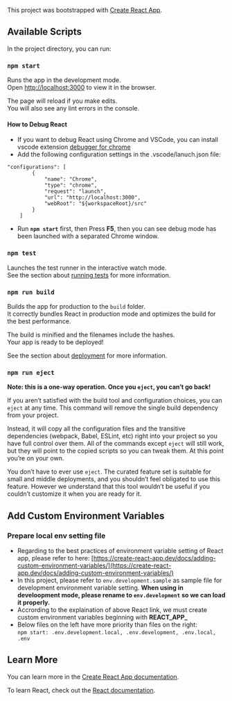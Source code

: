 This project was bootstrapped with [Create React App](https://github.com/facebook/create-react-app).

## Available Scripts

In the project directory, you can run:

### `npm start`

Runs the app in the development mode.<br />
Open [http://localhost:3000](http://localhost:3000) to view it in the browser.

The page will reload if you make edits.<br />
You will also see any lint errors in the console.

#### How to Debug React
- If you want to debug React using Chrome and VSCode, you can install vscode extension [debugger for chrome](https://marketplace.visualstudio.com/items?itemName=msjsdiag.debugger-for-chrome)
- Add the following configuration settings in the .vscode/lanuch.json file:
```
"configurations": [
        {
            "name": "Chrome",
            "type": "chrome",
            "request": "launch",
            "url": "http://localhost:3000",
            "webRoot": "${workspaceRoot}/src"
        }
    ]
```
- Run **`npm start`** first, then Press **F5**, then you can see debug mode has been launched with a separated Chrome window.

### `npm test`

Launches the test runner in the interactive watch mode.<br />
See the section about [running tests](https://facebook.github.io/create-react-app/docs/running-tests) for more information.

### `npm run build`

Builds the app for production to the `build` folder.<br />
It correctly bundles React in production mode and optimizes the build for the best performance.

The build is minified and the filenames include the hashes.<br />
Your app is ready to be deployed!

See the section about [deployment](https://facebook.github.io/create-react-app/docs/deployment) for more information.

### `npm run eject`

**Note: this is a one-way operation. Once you `eject`, you can’t go back!**

If you aren’t satisfied with the build tool and configuration choices, you can `eject` at any time. This command will remove the single build dependency from your project.

Instead, it will copy all the configuration files and the transitive dependencies (webpack, Babel, ESLint, etc) right into your project so you have full control over them. All of the commands except `eject` will still work, but they will point to the copied scripts so you can tweak them. At this point you’re on your own.

You don’t have to ever use `eject`. The curated feature set is suitable for small and middle deployments, and you shouldn’t feel obligated to use this feature. However we understand that this tool wouldn’t be useful if you couldn’t customize it when you are ready for it.

## Add Custom Environment Variables
### Prepare local env setting file
- Regarding to the best practices of environment variable setting of React app, please refer to here: [https://create-react-app.dev/docs/adding-custom-environment-variables/](https://create-react-app.dev/docs/adding-custom-environment-variables/)
- In this project, please refer to `env.development.sample` as sample file for development environment variable setting. **When using in develoopment mode, please rename to `env.development` so we can load it properly.**
- Accrording to the explaination of above React link, we must create custom environment variables beginning with **REACT_APP_**
- Below files on the left have more priority than files on the right:<br>
`npm start: .env.development.local, .env.development, .env.local, .env`

## Learn More

You can learn more in the [Create React App documentation](https://facebook.github.io/create-react-app/docs/getting-started).

To learn React, check out the [React documentation](https://reactjs.org/).
